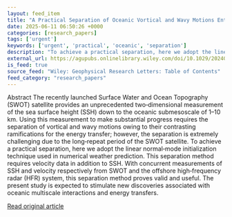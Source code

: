 ```yaml
---
layout: feed_item
title: "A Practical Separation of Oceanic Vortical and Wavy Motions Entangled in the SWOT Measurements"
date: 2025-06-11 06:50:26 +0000
categories: [research_papers]
tags: ['urgent']
keywords: ['urgent', 'practical', 'oceanic', 'separation']
description: "To achieve a practical separation, here we adopt the linear normal‐mode initialization technique used in numerical weather prediction"
external_url: https://agupubs.onlinelibrary.wiley.com/doi/10.1029/2024GL113995?af=R
is_feed: true
source_feed: "Wiley: Geophysical Research Letters: Table of Contents"
feed_category: "research_papers"
---
```


Abstract The recently launched Surface Water and Ocean Topography (SWOT) satellite provides an unprecedented two‐dimensional measurement of the sea surface height (SSH) down to the oceanic submesoscale of 1–10 km. Using this measurement to make substantial progress requires the separation of vortical and wavy motions owing to their contrasting ramifications for the energy transfer; however, the separation is extremely challenging due to the long‐repeat period of the SWOT satellite. To achieve a practical separation, here we adopt the linear normal‐mode initialization technique used in numerical weather prediction. This separation method requires velocity data in addition to SSH. With concurrent measurements of SSH and velocity respectively from SWOT and the offshore high‐frequency radar (HFR) system, this separation method proves valid and useful. The present study is expected to stimulate new discoveries associated with oceanic multiscale interactions and energy transfers.

[Read original article](https://agupubs.onlinelibrary.wiley.com/doi/10.1029/2024GL113995?af=R)
